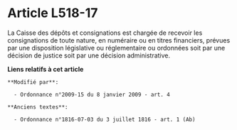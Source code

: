 # Article L518-17

La Caisse des dépôts et consignations est chargée de recevoir les consignations de toute nature, en numéraire ou en titres
financiers, prévues par une disposition législative ou réglementaire ou ordonnées soit par une décision de justice soit par
une décision administrative.

**Liens relatifs à cet article**

	**Modifié par**:

	  - Ordonnance n°2009-15 du 8 janvier 2009 - art. 4

	**Anciens textes**:

	  - Ordonnance n°1816-07-03 du 3 juillet 1816 - art. 1 (Ab)
